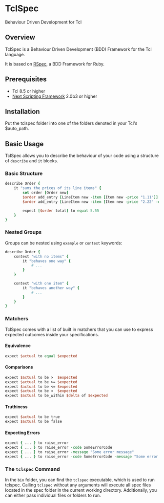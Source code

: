 # TclSpec

Behaviour Driven Development for Tcl

## Overview

TclSpec is a Behaviour Driven Development (BDD) Framework for the Tcl language.

It is based on [RSpec](https://www.relishapp.com/rspec), a BDD Framework for Ruby.

## Prerequisites

 * Tcl 8.5 or higher
 * [Next Scripting Framework](http://next-scripting.org/) 2.0b3 or higher

## Installation

Put the tclspec folder into one of the folders denoted in your Tcl's $auto_path.

## Basic Usage

TclSpec allows you to describe the behaviour of your code using a structure of
`describe` and `it` blocks.

### Basic Structure

```tcl
describe Order {
    it "sums the prices of its line items" {
        set order [Order new]
        $order add_entry [LineItem new -item [Item new -price "1.11"]]
        $order add_entry [LineItem new -item [Item new -price "2.22" -quantity 2]]

        expect [$order total] to equal 5.55
    }
}
```

### Nested Groups

Groups can be nested using `example` or `context` keywords:

```tcl
describe Order {
    context "with no items" {
        it "behaves one way" {
            # ...
        }
    }

    context "with one item" {
        it "behaves another way" {
            # ...
        }
    }
}
```

### Matchers

TclSpec comes with a list of built in matchers that you can use to express
expected outcomes inside your specifications.

#### Equivalence

```tcl
expect $actual to equal $expected
```

#### Comparisons

```tcl
expect $actual to be >  $expected
expect $actual to be >= $expected
expect $actual to be <= $expected
expect $actual to be <  $expected
expect $actual to be_within $delta of $expected
```

#### Truthiness

```tcl
expect $actual to be true
expect $actual to be false
```

#### Expecting Errors

```tcl
expect { ... } to raise_error
expect { ... } to raise_error -code SomeErrorCode
expect { ... } to raise_error -message "Some error message"
expect { ... } to raise_error -code SomeErrorCode -message "Some error message
```

### The `tclspec` Command

In the `bin` folder, you can find the `tclspec` executable, which is used to
run tclspec. Calling `tclspec` without any arguments will execute all spec files
located in the spec folder in the current working directory. Additionally, you
can either pass individual files or folders to run.